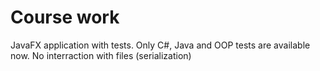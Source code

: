 # Course work
JavaFX application with tests. Only C#, Java and OOP tests are available now. No interraction with files (serialization)
